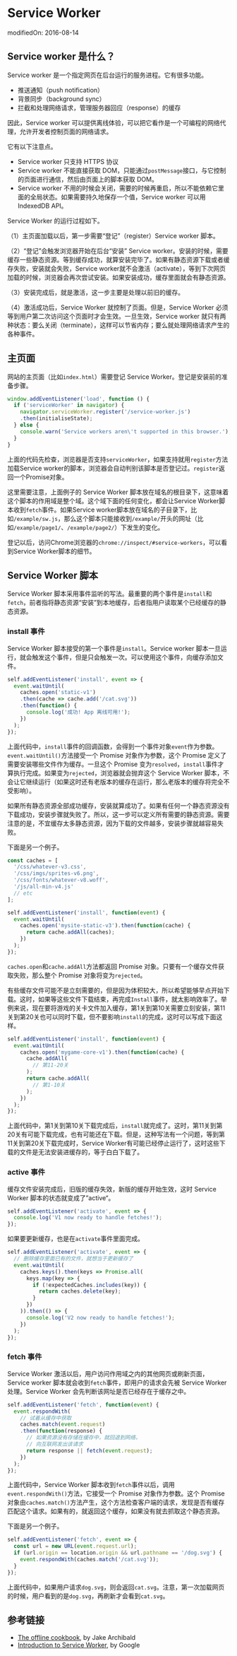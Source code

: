 
# Service Worker
<!-- layout: page
category: webapp
date: 2016-08-14
--> modifiedOn: 2016-08-14


## Service worker 是什么？

Service worker 是一个指定网页在后台运行的服务进程。它有很多功能。

- 推送通知（push notification）
- 背景同步（background sync）
- 拦截和处理网络请求，管理服务器回应（response）的缓存

因此，Service worker 可以提供离线体验，可以把它看作是一个可编程的网络代理，允许开发者控制页面的网络请求。

它有以下注意点。

- Service worker 只支持 HTTPS 协议
- Service worker 不能直接获取 DOM，只能通过`postMessage`接口，与它控制的页面进行通信，然后由页面上的脚本获取 DOM。
- Service worker 不用的时候会关闭，需要的时候再重启，所以不能依赖它里面的全局状态。如果需要持久地保存一个值，Service worker 可以用 IndexedDB API。

Service Worker 的运行过程如下。

（1）主页面加载以后，第一步需要“登记”（register）Service worker 脚本。

（2）“登记”会触发浏览器开始在后台“安装” Service worker。安装的时候，需要缓存一些静态资源。等到缓存成功，就算安装完毕了。如果有静态资源下载或者缓存失败，安装就会失败，Service worker就不会激活（activate），等到下次网页加载的时候，浏览器会再次尝试安装。如果安装成功，缓存里面就会有静态资源。

（3）安装完成后，就是激活，这一步主要是处理以前旧的缓存。

（4）激活成功后，Service Worker 就控制了页面。但是，Service Worker 必须等到用户第二次访问这个页面时才会生效。一旦生效，Service worker 就只有两种状态：要么关闭（terminate），这样可以节省内存；要么就处理网络请求产生的各种事件。

## 主页面

网站的主页面（比如`index.html`）需要登记 Service Worker。登记是安装前的准备步骤。

```javascript
window.addEventListener('load', function () {
  if ('serviceWorker' in navigator) {
    navigator.serviceWorker.register('/service-worker.js')
    .then(initialiseState);
  } else {
    console.warn('Service workers aren\'t supported in this browser.');
  }
}
```

上面的代码先检查，浏览器是否支持`serviceWorker`，如果支持就用`register`方法加载Service worker的脚本，浏览器会自动判别该脚本是否登记过。`register`返回一个Promise对象。

这里需要注意，上面例子的 Service Worker 脚本放在域名的根目录下，这意味着这个脚本的作用域是整个域。这个域下面的任何变化，都会让Service Worker脚本收到`fetch`事件。如果Service worker脚本放在域名的子目录下，比如`/example/sw.js`，那么这个脚本只能接收到`/example/`开头的网址（比如`/example/page1/`、`/example/page2/`）下发生的变化。

登记以后，访问Chrome浏览器的`chrome://inspect/#service-workers`，可以看到Service Worker脚本的细节。

## Service Worker 脚本

Service Worker 脚本采用事件监听的写法。最重要的两个事件是`install`和`fetch`，前者指将静态资源“安装”到本地缓存，后者指用户读取某个已经缓存的静态资源。

### install 事件

Service Worker 脚本接受的第一个事件是`install`。Service worker 脚本一旦运行，就会触发这个事件，但是只会触发一次。可以使用这个事件，向缓存添加文件。

```javascript
self.addEventListener('install', event => {
  event.waitUntil(
    caches.open('static-v1')
    .then(cache => cache.add('/cat.svg'))
    .then(function() {
      console.log('成功! App 离线可用!');
    })
  );
});
```

上面代码中，`install`事件的回调函数，会得到一个事件对象`event`作为参数。`event.waitUntil()`方法接受一个 Promise 对象作为参数，这个 Promise 定义了需要安装哪些文件作为缓存。一旦这个 Promise 变为`resolved`，`install`事件才算执行完成。如果变为`rejected`，浏览器就会抛弃这个 Service Worker 脚本，不会让它继续运行（如果这时还有老版本的缓存在运行，那么老版本的缓存将完全不受影响）。

如果所有静态资源全部成功缓存，安装就算成功了。如果有任何一个静态资源没有下载成功，安装步骤就失败了。所以，这一步可以定义所有需要的静态资源。需要注意的是，不宜缓存太多静态资源，因为下载的文件越多，安装步骤就越容易失败。

下面是另一个例子。

```javascript
const caches = [
  '/css/whatever-v3.css',
  '/css/imgs/sprites-v6.png',
  '/css/fonts/whatever-v8.woff',
  '/js/all-min-v4.js'
  // etc
];

self.addEventListener('install', function(event) {
  event.waitUntil(
    caches.open('mysite-static-v3').then(function(cache) {
      return cache.addAll(caches);
    })
  );
});
```

`caches.open`和`cache.addAll`方法都返回 Promise 对象。只要有一个缓存文件获取失败，那么整个 Promise 对象将变为`rejected`。

有些缓存文件可能不是立刻需要的，但是因为体积较大，所以希望能够早点开始下载。这时，如果等这些文件下载结束，再完成`Install`事件，就太影响效率了。举例来说，现在要将游戏的关卡文件加入缓存，第1关到第10关需要立刻安装，第11关到第20关也可以同时下载，但不要影响`install`的完成，这时可以写成下面这样。

```javascript
self.addEventListener('install', function(event) {
  event.waitUntil(
    caches.open('mygame-core-v1').then(function(cache) {
      cache.addAll(
        // 第11-20关
      );
      return cache.addAll(
        // 第1-10关
      );
    })
  );
});
```

上面代码中，第1关到第10关下载完成后，`install`就完成了。这时，第11关到第20关有可能下载完成，也有可能还在下载。但是，这种写法有一个问题，等到第11关到第20关下载完成时，Service Worker有可能已经停止运行了，这时这些下载的文件是无法安装进缓存的，等于白白下载了。

### active 事件

缓存文件安装完成后，旧版的缓存失效，新版的缓存开始生效，这时 Service Worker 脚本的状态就变成了”active“。

```javascript
self.addEventListener('activate', event => {
  console.log('V1 now ready to handle fetches!');
});
```

如果要更新缓存，也是在`activate`事件里面完成。

```javascript
self.addEventListener('activate', event => {
  // 删除缓存里面已有的文件，就想当于更新缓存了
  event.waitUntil(
    caches.keys().then(keys => Promise.all(
      keys.map(key => {
        if (!expectedCaches.includes(key)) {
          return caches.delete(key);
        }
      })
    )).then(() => {
      console.log('V2 now ready to handle fetches!');
    })
  );
});
```

### fetch 事件

Service Worker 激活以后，用户访问作用域之内的其他网页或刷新页面，Service worker 脚本就会收到`fetch`事件，即用户的请求会先被 Service Worker 处理。Service Worker 会先判断该网址是否已经存在于缓存之中。

```javascript
self.addEventListener('fetch', function(event) {
  event.respondWith(
    // 试着从缓存中获取
    caches.match(event.request)
    .then(function(response) {
      // 如果资源没有存储在缓存中，就回退到网络，
      // 向互联网发出该请求
      return response || fetch(event.request);
    })
  );
});
```

上面代码中，Service Worker 脚本收到`fetch`事件以后，调用`event.respondWith()`方法，它接受一个 Promise 对象作为参数。这个 Promise 对象由`caches.match()`方法产生，这个方法检查客户端的请求，发现是否有缓存匹配这个请求。如果有的，就返回这个缓存，如果没有就去抓取这个静态资源。

下面是另一个例子。

```javascript
self.addEventListener('fetch', event => {
  const url = new URL(event.request.url);
  if (url.origin == location.origin && url.pathname == '/dog.svg') {
    event.respondWith(caches.match('/cat.svg'));
  }
});
```

上面代码中，如果用户请求`dog.svg`，则会返回`cat.svg`。注意，第一次加载网页的时候，用户看到的是`dog.svg`，再刷新才会看到`cat.svg`。

## 参考链接

- [The offline cookbook](https://jakearchibald.com/2014/offline-cookbook/), by Jake Archibald
- [Introduction to Service Worker](https://developers.google.com/web/fundamentals/primers/service-worker/?hl=en), by Google
